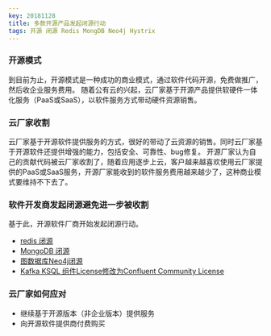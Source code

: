 ```yaml
---
key: 20181128
title: 多款开源产品发起闭源行动
tags: 开源 闭源 Redis MongDB Neo4j Hystrix
---
```


### 开源模式
到目前为止，开源模式是一种成功的商业模式，通过软件代码开源，免费做推广，然后收企业服务费用。
随着公有云的兴起，云厂家基于开源产品提供软硬件一体化服务（PaaS或SaaS），以软件服务方式带动硬件资源销售。<!--more-->
### 云厂家收割
云厂家基于开源软件提供服务的方式，很好的带动了云资源的销售。同时云厂家基于开源软件还提供增强的能力，包括安全、可靠性、bug修复。
开源厂家认为自己的贡献代码被云厂家收割了，随着应用逐步上云，客户越来越喜欢使用云厂家提供的PaaS或SaaS服务，开源厂家能收到的软件服务费用越来越少了，这种商业模式要维持不下去了。
### 软件开发商发起闭源避免进一步被收割
基于此，开源软件厂商开始发起闭源行动。
- [redis 闭源](http://stor.51cto.com/art/201811/586136.htm)
- [MongoDB 闭源]()
- [图数据库Neo4j闭源](https://yq.aliyun.com/articles/672607)
- [Kafka KSQL 组件License修改为Confluent Community License](https://github.com/confluentinc/ksql)
### 云厂家如何应对
- 继续基于开源版本（非企业版本）提供服务
- 向开源软件提供商付费购买